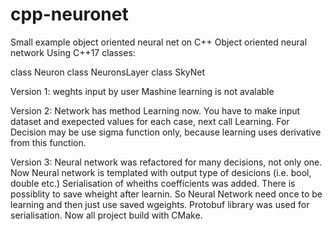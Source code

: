# cpp-neuronet
Small example object oriented neural net on C++
Object oriented neural network
Using C++17
classes:

class Neuron
class NeuronsLayer
class SkyNet

Version 1:
weghts input by user
Mashine learning is not avalable

Version 2:
Network has method Learning now.
You have to make input dataset and exepected values for each case, next call Learning.
For Decision may be use sigma function only, because learning uses derivative from this function.

Version 3:
Neural network was refactored for many decisions, not only one. Now Neural network is templated with output type of desicions (i.e. bool, double etc.)
Serialisation of wheiths coefficients was added. There is possiblity to save wheight after learnin. So Neural Network need once to be learning and then just use saved wgeights.
Protobuf library was used for serialisation.
Now all project build with CMake.




